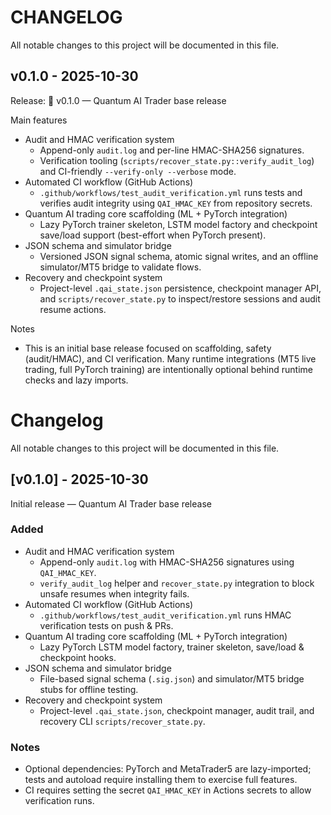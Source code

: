 # CHANGELOG

All notable changes to this project will be documented in this file.

## v0.1.0 - 2025-10-30

Release: 🚀 v0.1.0 — Quantum AI Trader base release

Main features

- Audit and HMAC verification system
  - Append-only `audit.log` and per-line HMAC-SHA256 signatures.
  - Verification tooling (`scripts/recover_state.py::verify_audit_log`) and CI-friendly `--verify-only --verbose` mode.
- Automated CI workflow (GitHub Actions)
  - `.github/workflows/test_audit_verification.yml` runs tests and verifies audit integrity using `QAI_HMAC_KEY` from repository secrets.
- Quantum AI trading core scaffolding (ML + PyTorch integration)
  - Lazy PyTorch trainer skeleton, LSTM model factory and checkpoint save/load support (best-effort when PyTorch present).
- JSON schema and simulator bridge
  - Versioned JSON signal schema, atomic signal writes, and an offline simulator/MT5 bridge to validate flows.
- Recovery and checkpoint system
  - Project-level `.qai_state.json` persistence, checkpoint manager API, and `scripts/recover_state.py` to inspect/restore sessions and audit resume actions.

Notes

- This is an initial base release focused on scaffolding, safety (audit/HMAC), and CI verification. Many runtime integrations (MT5 live trading, full PyTorch training) are intentionally optional behind runtime checks and lazy imports.
# Changelog

All notable changes to this project will be documented in this file.

## [v0.1.0] - 2025-10-30
Initial release — Quantum AI Trader base release

### Added
- Audit and HMAC verification system
  - Append-only `audit.log` with HMAC-SHA256 signatures using `QAI_HMAC_KEY`.
  - `verify_audit_log` helper and `recover_state.py` integration to block unsafe resumes when integrity fails.
- Automated CI workflow (GitHub Actions)
  - `.github/workflows/test_audit_verification.yml` runs HMAC verification tests on push & PRs.
- Quantum AI trading core scaffolding (ML + PyTorch integration)
  - Lazy PyTorch LSTM model factory, trainer skeleton, save/load & checkpoint hooks.
- JSON schema and simulator bridge
  - File-based signal schema (`.sig.json`) and simulator/MT5 bridge stubs for offline testing.
- Recovery and checkpoint system
  - Project-level `.qai_state.json`, checkpoint manager, audit trail, and recovery CLI `scripts/recover_state.py`.

### Notes
- Optional dependencies: PyTorch and MetaTrader5 are lazy-imported; tests and autoload require installing them to exercise full features.
- CI requires setting the secret `QAI_HMAC_KEY` in Actions secrets to allow verification runs.
